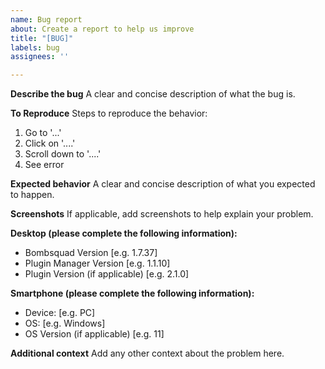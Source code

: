 ```yaml
---
name: Bug report
about: Create a report to help us improve
title: "[BUG]"
labels: bug
assignees: ''

---
```


**Describe the bug**
A clear and concise description of what the bug is.

**To Reproduce**
Steps to reproduce the behavior:
1. Go to '...'
2. Click on '....'
3. Scroll down to '....'
4. See error

**Expected behavior**
A clear and concise description of what you expected to happen.

**Screenshots**
If applicable, add screenshots to help explain your problem.

**Desktop (please complete the following information):**
 - Bombsquad Version [e.g. 1.7.37]
 - Plugin Manager Version [e.g. 1.1.10]
 - Plugin Version (if applicable) [e.g. 2.1.0]

**Smartphone (please complete the following information):**
 - Device: [e.g. PC]
 - OS: [e.g. Windows]
 - OS Version (if applicable) [e.g. 11]

**Additional context**
Add any other context about the problem here.
